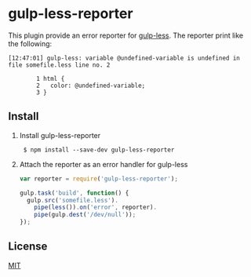gulp-less-reporter
==================

This plugin provide an error reporter for [gulp-less](https://github.com/plus3network/gulp-less).
The reporter print like the following:

	[12:47:01] gulp-less: variable @undefined-variable is undefined in file somefile.less line no. 2
	
	        1 html {
	        2   color: @undefined-variable;
	        3 }


Install
-------

1. Install gulp-less-reporter

		$ npm install --save-dev gulp-less-reporter

2. Attach the reporter as an error handler for gulp-less

	```javascript
	var reporter = require('gulp-less-reporter');
	
	gulp.task('build', function() {
	  gulp.src('somefile.less').
	    pipe(less()).on('error', reporter).
	    pipe(gulp.dest('/dev/null'));
	});
	```


License
-------

[MIT](http://kuniwak.mit-license.org/)
